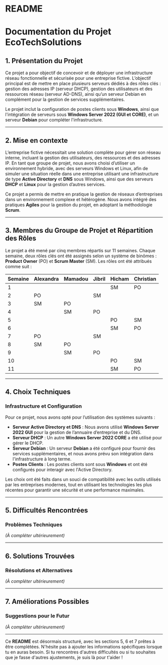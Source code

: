# README
# Documentation du Projet EcoTechSolutions

## 1. Présentation du Projet

Ce projet a pour objectif de concevoir et de déployer une infrastructure réseau fonctionnelle et sécurisée pour une entreprise fictive. L’objectif principal est de mettre en place plusieurs serveurs dédiés à des rôles clés : gestion des adresses IP (serveur DHCP), gestion des utilisateurs et des ressources réseau (serveur AD-DNS), ainsi qu’un serveur Debian en complément pour la gestion de services supplémentaires.

Le projet inclut la configuration de postes clients sous **Windows**, ainsi que l'intégration de serveurs sous **Windows Server 2022 (GUI et CORE)**, et un serveur **Debian** pour compléter l'infrastructure.

---

## 2. Mise en contexte 

L’entreprise fictive nécessitait une solution complète pour gérer son réseau interne, incluant la gestion des utilisateurs, des ressources et des adresses IP. En tant que groupe de projet, nous avons choisi d’utiliser un environnement hybride, avec des serveurs Windows et Linux, afin de simuler une situation réelle dans une entreprise utilisant une infrastructure de type **Active Directory** et **DNS** sous Windows, ainsi que des serveurs **DHCP** et **Linux** pour la gestion d’autres services.

Ce projet a permis de mettre en pratique la gestion de réseaux d’entreprises dans un environnement complexe et hétérogène. Nous avons intégré des pratiques **Agiles** pour la gestion du projet, en adoptant la méthodologie **Scrum**.

---

## 3. Membres du Groupe de Projet et Répartition des Rôles

Le projet a été mené par cinq membres répartis sur 11 semaines. Chaque semaine, deux rôles clés ont été assignés selon un système de binômes : **Product Owner** (PO) et **Scrum Master** (SM). Les rôles ont été attribués comme suit :

| Semaine |     Alexandra     |     Mamadou      |     Jibril     |      Hicham       |      Christian      |
|---------|-------------------|------------------|----------------|-------------------|---------------------|
| 1       |                   |                  |                | SM                | PO                  |
| 2       | PO                |                  | SM             |                   |                     |
| 3       | SM                | PO               |                |                   |                     |
| 4       |                   | SM               | PO             |                   |                     |
| 5       |                   |                  |                | PO                | SM                  |
| 6       |                   |                  |                | SM                | PO                  |
| 7       | PO                |                  | SM             |                   |                     |
| 8       | SM                | PO               |                |                   |                     |
| 9       |                   | SM               | PO             |                   |                     |
| 10      |                   |                  |                | PO                | SM                  |
| 11      |                   |                  |                | SM                | PO                    |

---

## 4. Choix Techniques

### Infrastructure et Configuration

Pour ce projet, nous avons opté pour l’utilisation des systèmes suivants :

- **Serveur Active Directory et DNS** : Nous avons utilisé **Windows Server 2022 GUI** pour la gestion de l’annuaire d’entreprise et du DNS.
- **Serveur DHCP** : Un autre **Windows Server 2022 CORE** a été utilisé pour gérer le DHCP.
- **Serveur Debian** : Un serveur **Debian** a été configuré pour fournir des services supplémentaires, et nous avons prévu son intégration dans l'infrastructure à long terme.
- **Postes Clients** : Les postes clients sont sous **Windows** et ont été configurés pour interagir avec l'Active Directory.

Les choix ont été faits dans un souci de compatibilité avec les outils utilisés par les entreprises modernes, tout en utilisant les technologies les plus récentes pour garantir une sécurité et une performance maximales.

---

## 5. Difficultés Rencontrées

### Problèmes Techniques

_(À compléter ultérieurement)_

---

## 6. Solutions Trouvées

### Résolutions et Alternatives

_(À compléter ultérieurement)_

---

## 7. Améliorations Possibles

### Suggestions pour le Futur

_(À compléter ultérieurement)_

---

Ce **README** est désormais structuré, avec les sections 5, 6 et 7 prêtes à être complétées. N'hésite pas à ajouter les informations spécifiques lorsque tu en auras besoin. Si tu rencontres d'autres difficultés ou si tu souhaites que je fasse d'autres ajustements, je suis là pour t'aider !
